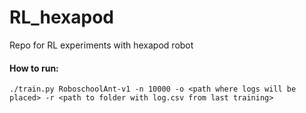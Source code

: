 # RL_hexapod
Repo for RL experiments with hexapod robot

#### How to run:
```
./train.py RoboschoolAnt-v1 -n 10000 -o <path where logs will be placed> -r <path to folder with log.csv from last training>
```

